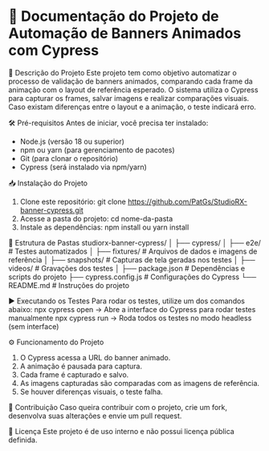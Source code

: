 
# 📄 Documentação do Projeto de Automação de Banners Animados com Cypress

📌 Descrição do Projeto
Este projeto tem como objetivo automatizar o processo de validação de banners animados, comparando cada frame da animação com o layout de referência esperado. O sistema utiliza o Cypress para capturar os frames, salvar imagens e realizar comparações visuais. Caso existam diferenças entre o layout e a animação, o teste indicará erro.

🛠 Pré-requisitos
Antes de iniciar, você precisa ter instalado:
- Node.js (versão 18 ou superior)
- npm ou yarn (para gerenciamento de pacotes)
- Git (para clonar o repositório)
- Cypress (será instalado via npm/yarn)

📥 Instalação do Projeto
1. Clone este repositório:
   git clone https://github.com/PatGs/StudioRX-banner-cypress.git
2. Acesse a pasta do projeto: cd nome-da-pasta
3. Instale as dependências: npm install ou yarn install

📂 Estrutura de Pastas
studiorx-banner-cypress/
│
├── cypress/
│   ├── e2e/             # Testes automatizados
│   ├── fixtures/        # Arquivos de dados e imagens de referência
│   ├── snapshots/       # Capturas de tela geradas nos testes
│   ├── videos/          # Gravações dos testes
│
├── package.json         # Dependências e scripts do projeto
├── cypress.config.js    # Configurações do Cypress
└── README.md            # Instruções do projeto

▶ Executando os Testes
Para rodar os testes, utilize um dos comandos abaixo:
   npx cypress open  → Abre a interface do Cypress para rodar testes manualmente
   npx cypress run   → Roda todos os testes no modo headless (sem interface)

⚙ Funcionamento do Projeto
1. O Cypress acessa a URL do banner animado.
2. A animação é pausada para captura.
3. Cada frame é capturado e salvo.
4. As imagens capturadas são comparadas com as imagens de referência.
5. Se houver diferenças visuais, o teste falha.

🤝 Contribuição
Caso queira contribuir com o projeto, crie um fork, desenvolva suas alterações e envie um pull request.

📜 Licença
Este projeto é de uso interno e não possui licença pública definida.











